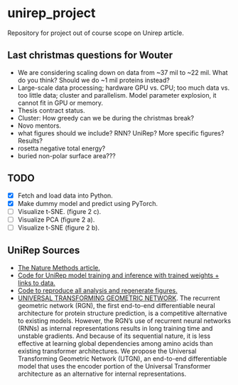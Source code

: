 # unirep_project
Repository for project out of course scope on Unirep article.

## Last christmas questions for Wouter
- We are considering scaling down on data from ~37 mil to ~22 mil. What do you think? Should we do ~1 mil proteins instead?
- Large-scale data processing; hardware GPU vs. CPU; too much data vs. too little data; cluster and parallelism. Model parameter explosion, it cannot fit in GPU or memory.
- Thesis contract status.
- Cluster: How greedy can we be during the christmas break?
- Novo mentors.
- what figures should we include? RNN? UniRep? More specific figures? Results?
- rosetta negative total energy?
- buried non-polar surface area???

## TODO

- [x] Fetch and load data into Python.
- [x] Make dummy model and predict using PyTorch.
- [ ] Visualize t-SNE. (figure 2 c).
- [ ] Visualize PCA (figure 2 a).
- [ ] Visualize t-SNE (figure 2 b).

## UniRep Sources
- [The Nature Methods article.](https://www.nature.com/articles/s41592-019-0598-1)
- [Code for UniRep model training and inference with trained weights + links to data.](https://github.com/churchlab/UniRep)
- [Code to reproduce all analysis and regenerate figures.](https://github.com/churchlab/UniRep-analysis)
- [UNIVERSAL TRANSFORMING GEOMETRIC NETWORK](https://arxiv.org/pdf/1908.00723.pdf). The recurrent geometric network (RGN), the first end-to-end differentiable neural architecture for protein structure prediction, is a competitive alternative to existing models. However, the RGN’s use of recurrent neural networks (RNNs) as internal representations results in long training time and unstable gradients. And because of its sequential nature, it is less effective at learning global dependencies among amino acids than existing transformer architectures. We propose the Universal Transforming Geometric Network (UTGN), an end-to-end differentiable model that uses the encoder portion of the Universal Transformer architecture as an alternative for internal representations.
